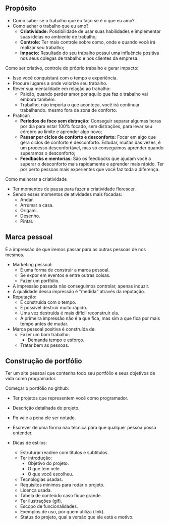 ## Propósito

- Como saber se o trabalho que eu faço se é o que eu amo?
- Como achar o trabalho que eu amo?
  - **Criatividade:** Possibilidade de usar suas habilidades e implementar suas ideias no ambiente de trabalho;
  - **Controle:** Ter mais controle sobre como, onde e quando você irá realizar seu trabalho;
  - **Impacto:** Resultado do seu trabalho possui uma influência positiva nos seus colegas de trabalho e nos clientes da empresa.

Como ser criativo, controle do próprio trabalho e gerar impacto:

- Isso você conquistará com o tempo e experiência.
- Procure lugares a onde valorize seu trabalho.
- Rever sua mentalidade em relação ao trabalho:
  - Paixão, quando perder amor por aquilo que faz o trabalho vai embora também.
  - Trabalho, não importa o que aconteça, você irá continuar trabalhando. mesmo fora da zona de conforto.
- Praticar:
  - **Períodos de foco sem distração:** Conseguir separar algumas horas por dia para estar 100% focado, sem distrações, para levar seu cérebro ao limite e aprender algo novo;
  - **Passar por ciclos de conforto e desconforto:** Focar em algo que gera ciclos de conforto e desconforto. Estudar, muitas das vezes, é um processo desconfortável, mas só conseguimos aprender quando superamos o desconforto;
  - **Feedbacks e mentorias:** São os feedbacks que ajudam você a superar o desconforto mais rapidamente e aprender mais rápido. Ter por perto pessoas mais experientes que você faz toda a diferença.

Como melhorar a criatividade

- Ter momentos de pausa para fazer a criatividade florescer.
- Sendo esses momentos de atividades mais focadas:
  - Andar.
  - Arrumar a casa.
  - Origami.
  - Desenho.
  - Pintar.

## Marca pessoal

É a impressão de que iremos passar para as outras pessoas de nos mesmos.

- Marketing pessoal:
  - É uma forma de construir a marca pessoal.
  - Se expor em eventos e entre outras coisas.
  - Fazer um portfólio.
- A impressão passada não conseguimos controlar, apenas induzir.
- A qualidade dessa impressão é "medida" através da reputação.
- Reputação:
  - É construída com o tempo.
  - É possível destruir muito rápido.
  - Uma vez destruída é mais difícil reconstruir ela.
  - A primeira impressão não é a que fica, mas sim a que fica por mais tempo antes de mudar.
- Marca pessoal positiva é construída de:
  - Fazer um bom trabalho:
    - Demanda tempo e esforço.
  - Tratar bem as pessoas.

## Construção de portfólio

Ter um site pessoal que contenha todo seu portfólio e seus objetivos de vida como programador.

Começar o portfólio no github:

- Ter projetos que representem você como programador.
- Descrição detalhada do projeto.
- Pq vale a pena ele ser notado.
- Escrever de uma forma não técnica para que qualquer pessoa possa entender.

- Dicas de estilos:
  - Estruturar readme com títulos e subtítulos.
  - Ter introdução:
    - Objetivo do projeto.
    - O que tem nele.
    - O que você escolheu.
  - Tecnologias usadas.
  - Requisitos mínimos para rodar o projeto.
  - Licença usada.
  - Tabela de conteúdo caso fique grande.
  - Ter ilustrações (gif).
  - Escopo de funcionalidades.
  - Exemplos de uso, por quem utiliza (link).
  - Status do projeto, qual a versão que ele está e motivo.
